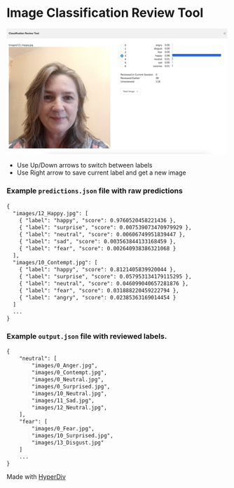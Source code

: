 # Image Classification Review Tool

![Screenshot](example/example.jpg)

- Use Up/Down arrows to switch between labels
- Use Right arrow to save current label and get a new image

### Example `predictions.json` file with raw predictions
```
{
  "images/12_Happy.jpg": [
    { "label": "happy", "score": 0.9760520458221436 },
    { "label": "surprise", "score": 0.007539073470979929 },
    { "label": "neutral", "score": 0.00606749951839447 },
    { "label": "sad", "score": 0.003563844133168459 },
    { "label": "fear", "score": 0.002640938386321068 }
  ],
  "images/10_Contempt.jpg": [
    { "label": "happy", "score": 0.8121405839920044 },
    { "label": "surprise", "score": 0.057953134179115295 },
    { "label": "neutral", "score": 0.046099040657281876 },
    { "label": "fear", "score": 0.031888220459222794 },
    { "label": "angry", "score": 0.02385363169014454 }
  ]
  ...
}
```

### Example `output.json` file with reviewed labels.
```
{
    "neutral": [
        "images/0_Anger.jpg",
        "images/0_Contempt.jpg",
        "images/0_Neutral.jpg",
        "images/0_Surprised.jpg",
        "images/10_Neutral.jpg",
        "images/11_Sad.jpg",
        "images/12_Neutral.jpg",
    ],
    "fear": [
        "images/0_Fear.jpg",
        "images/10_Surprised.jpg",
        "images/13_Disgust.jpg"
    ]
    ...
}
```

Made with [HyperDiv](https://github.com/hyperdiv/hyperdiv)
